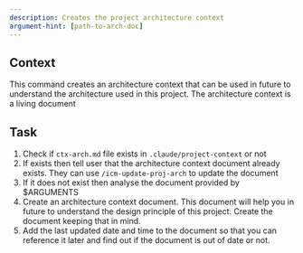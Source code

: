```yaml
---
description: Creates the project architecture context
argument-hint: [path-to-arch-doc]
---
```

## Context
This command creates an architecture context that can be used in future to understand the architecture used in this project. The architecture context is a living document

## Task
1. Check if `ctx-arch.md` file exists in `.claude/project-context` or not
2. If exists then tell user that the architecture context document already exists. They can use `/icm-update-proj-arch` to update the document
3. If it does not exist then analyse the document provided by $ARGUMENTS 
4. Create an architecture context document. This document will help you in future to understand the design principle of this project. Create the document keeping that in mind.
5. Add the last updated date and time to the document so that you can reference it later and find out if the document is out of date or not.